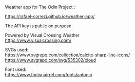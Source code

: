Weather app for The Odin Project :

https://rafael-correzi.github.io/weather-app/

The API key is public on purpose  

Powered by Visual Crossing Weather  
https://www.visualcrossing.com/

SVGs used:  
https://www.svgrepo.com/collection/calcite-sharp-line-icons/  
https://www.svgrepo.com/svg/535302/cloud  

Font used:   
https://www.fontsquirrel.com/fonts/antonio


